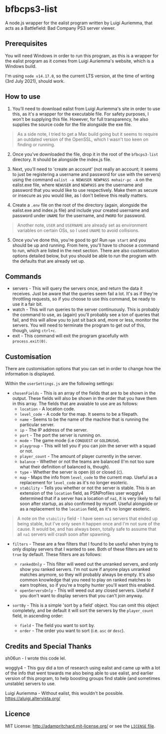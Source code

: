 # bfbcps3-list
A node.js wrapper for the ealist program written by Luigi Auriemma, that acts as a Battlefield: Bad Company PS3 server viewer.

## Prerequisites
You will need Windows in order to run this program, as this is a wrapper for the ealist program as it comes from Luigi Auriemma's website, which is a Windows build.

I'm using `node v14.17.0`, so the current LTS version, at the time of writing (3rd July 2021), should work.

## How to use
1. You'll need to download ealist from Luigi Auriemma's site in order to use this, as it's a wrapper for the executable file. For safety purposes, I won't be supplying this file. However, for full transparency, he also supplies the source code for the file alongside the exe file.

> As a side note, I tried to get a Mac build going but it seems to require an outdated version of the OpenSSL, which I wasn't too keen on finding or running.

2. Once you've downloaded the file, drop it in the root of the `bfbcps3-list` directory. It should be alongside the index.js file.

3. Next, you'll need to 'create an account' (not really an account; it seems to just be registering a username and password for use with the servers) using the command `ealist -a NEWUSER NEWPASS mohair-pc -A` on the ealist.exe file, where `NEWUSER` and `NEWPASS` are the username and password that you would like to use respectively. Make them as secure or insecure as you would like, as I don't believe this really matters.

4. Create a `.env` file on the root of the directory (again, alongside the ealist.exe and index.js file) and include your created username and password under `UNAME` for the username, and `PWORD` for password.

> Another note, `USER` and `USERNAME` are already set as environment variables on certain OSs, so I used `UNAME` to avoid collisions.

5. Once you've done this, you're good to go! Run `npm start` and you should be up and running. From here, you'll have to choose a command to run, which are listed in the next section. There are also customisation options detailed below, but you should be able to run the program with the defaults that are already set up.

## Commands

* servers - This will query the servers once, and return the data it receives. Just be aware that the queries seem fail a lot. It's as if they're throttling requests, so if you choose to use this command, be ready to use it a fair bit.
* watch - This will run queries to the server continuously. This is probably the command to use, as (again) you'll probably see a ton of queries that fail, and this will allow you to just sit back and, more or less, monitor the servers. You will need to terminate the program to get out of this, though, using `ctrl+c`.
* exit - This command will exit the program gracefully with `process.exit(0)`.

## Customisation
There are customisation options that you can set in order to change how the information is displayed.

Within the `userSettings.js` are the following settings:
* `chosenFields` - This is an array of the fields that are to be shown in the output. These fields will also be shown in the order that you have them in this array. The fields that are avaiable to use are as follows:
    * `location` - A location code.
    * `level_code` - A code for the map. It seems to be a filepath.
    * `name` - Seems to be the name of the machine that is running the particular server.
    * `ip` - The IP address of the server.
    * `port` - The port the server is running on.
    * `mode` - The game mode (i.e `CONQUEST` or `GOLDRUSH`).
    * `playgroup` - This will tell you if you can join the server with a squad or not.
    * `player_count` - The amount of player currently in the server.
    * `balance` - Whether or not the teams are balanced (I'm not too sure what their definition of balanced is, though).
    * `type` - Whether the server is open (`O`) or closed (`C`).
    * `map` - Maps the info from `level_code` to the current map. Useful as a replacement for `level_code` as it's no longer esoteric.
    * `stability` - Tells you whether or not the server is stable. This is an extension of the `location` field, as PSNProfiles user woggly4 determined that if a server has a location of `na1`, it is very likely to fail soon after startup, as also confirmed by myself. Useful alongside or as a replacement to the `location` field, as it's no longer esoteric.
> A note on the `stability` field - I have seen `na1` servers that ended up being stable, but I've only seen it happen once and I'm not sure of the cause. It would be, and has always been, totally safe to assume that all `na1` servers will crash soon after spawning.

* `filters` - These are a few filters that I found to be useful when trying to only display servers that I wanted to see. Both of these filters are set to `true` by default. These filters are as follows:
    * `rankedOnly` - This filter will weed out the unranked servers, and only show you ranked servers. I'm not sure if anyone plays unranked matches anymore, so they will probably always be empty. It's also common knowledge that you need to play on ranked matches to earn trophies, so if you're a trophy hunter you'll want this enabled.
    * `openServersOnly` - This will weed out any closed servers. Useful if you don't want to display servers that you can't join anyway.

* `sortBy` - This is a simple 'sort by a field' object. You can omit this object completely, and be default it will sort the servers by the `player_count` field, in ascending order:
    * `field` - The field you want to sort by.
    * `order` - The order you want to sort (i.e. `asc` or `desc`).

## Credits and Special Thanks

sh06un - I wrote this code lel.

woggly4 - This guy did a ton of research using ealist and came up with a lot of the info that went towards me also being able to use ealist, and earlier version of this program, to help boosting groups find stable (and sometimes unstable) servers to use.

Luigi Auriemma - Without ealist, this wouldn't be possible. https://aluigi.altervista.org/

## Licence

MIT License: http://adampritchard.mit-license.org/ or see the [`LICENSE` file](https://github.com/sh06un/bfbcps3-list/blob/master/LICENSE).